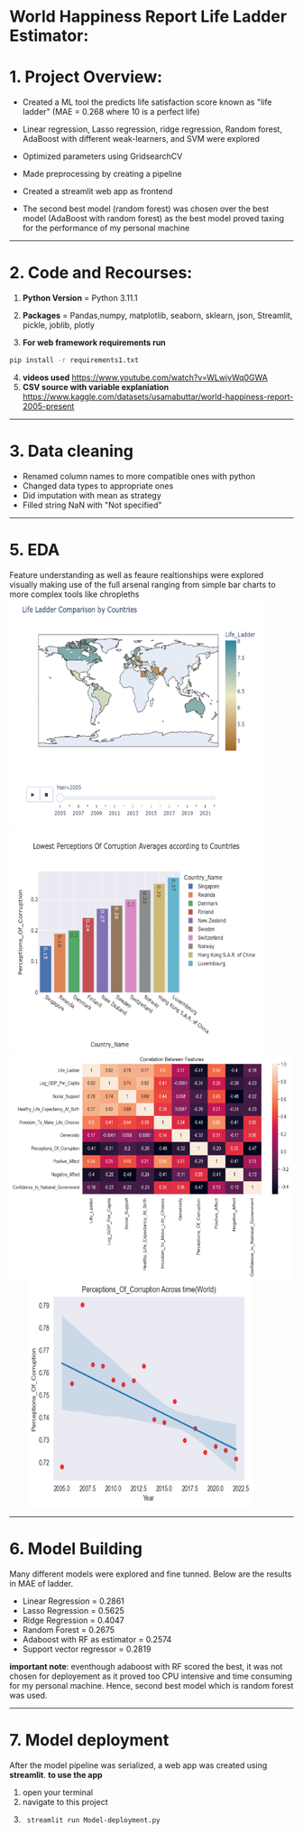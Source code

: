 # World Happiness Report Life Ladder Estimator:
# 1. Project Overview:
- Created a ML tool the predicts life satisfaction score known as "life ladder" (MAE = 0.268 where 10 is a perfect life) 
- Linear regression, Lasso regression, ridge regression, Random forest, AdaBoost with different weak-learners, and SVM were explored

- Optimized parameters using GridsearchCV
- Made preprocessing by creating a pipeline
- Created a streamlit web app as frontend 
- The second best model (random forest) was chosen over the best model (AdaBoost with random forest) as the best model proved taxing for the performance of my personal machine
---
# 2. Code and Recourses:
1. **Python Version** = Python 3.11.1
2. **Packages** = Pandas,numpy, matplotlib, seaborn, sklearn, json, Streamlit, pickle, joblib, plotly

3. **For web framework requirements run**  
```sh
pip install -r requirements1.txt
``` 

4. **videos used**  https://www.youtube.com/watch?v=WLwjvWq0GWA
5. **CSV source with variable explaniation** https://www.kaggle.com/datasets/usamabuttar/world-happiness-report-2005-present 
---
# 3. Data cleaning
- Renamed column names to more compatible ones with python
- Changed data types to appropriate ones
- Did imputation with mean as strategy  
- Filled string NaN with "Not specified" 
---
# 5. EDA

Feature understanding as well as feaure realtionships were explored visually making use of the full arsenal ranging from simple bar charts to more complex tools like chropleths  
<img src="Read_me_Images/Choropleth.png"  width="450" height=400> <img src="Read_me_Images/output.png"  width="450" height=400> 
<img src="Read_me_Images/Corrolation.png"  width="500" height=400>   &nbsp; &nbsp; &nbsp; &nbsp; <img src="Read_me_Images/Regression.png"  width="400" height=400> 

---
# 6. Model Building 

Many different models were explored and fine tunned. Below are the results in MAE of ladder.

- Linear Regression = 0.2861
- Lasso Regression = 0.5625
- Ridge Regression = 0.4047
- Random Forest = 0.2675
- Adaboost with RF as estimator = 0.2574
- Support vector regressor = 0.2819

**important note**: eventhough adaboost with RF scored the best, it was not chosen for deployement as it proved too CPU intensive and time consuming for my personal machine. Hence, second best model which is random forest was used.

---
# 7. Model deployment 

After the model pipeline was serialized, a web app was created using **streamlit**.
**to use the app**
1. open your terminal 
2. navigate to this project 
3. ```sh
    streamlit run Model-deployment.py
    ```





    


